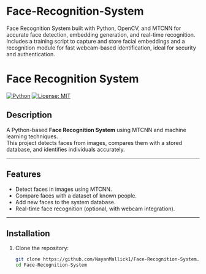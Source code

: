 # Face-Recognition-System
Face Recognition System built with Python, OpenCV, and MTCNN for accurate face detection, embedding generation, and real-time recognition. Includes a training script to capture and store facial embeddings and a recognition module for fast webcam-based identification, ideal for security and authentication.
# Face Recognition System

[![Python](https://img.shields.io/badge/python-3.8+-blue)](https://www.python.org/)
[![License: MIT](https://img.shields.io/badge/License-MIT-yellow.svg)](https://opensource.org/licenses/MIT)

## Description
A Python-based **Face Recognition System** using MTCNN and machine learning techniques.  
This project detects faces from images, compares them with a stored database, and identifies individuals accurately.

---

## Features
- Detect faces in images using MTCNN.
- Compare faces with a dataset of known people.
- Add new faces to the system database.
- Real-time face recognition (optional, with webcam integration).

---

## Installation
1. Clone the repository:
   ```bash
   git clone https://github.com/NayanMallick1/Face-Recognition-System.git
   cd Face-Recognition-System
